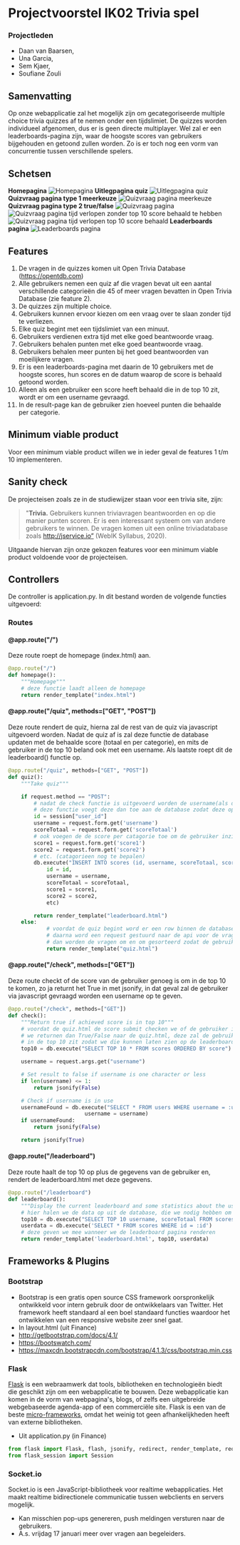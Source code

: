 # Projectvoorstel IK02 Trivia spel
### Projectleden 
* Daan van Baarsen, 
* Una Garcia, 
* Sem Kjaer, 
* Soufiane Zouli

## Samenvatting
Op onze webapplicatie zal het mogelijk zijn om gecategoriseerde multiple choice trivia quizzes af te nemen onder een tijdslimiet. De quizzes worden individueel afgenomen, dus er is geen directe multiplayer. Wel zal er een leaderboards-pagina zijn, waar de hoogste scores van gebruikers bijgehouden en getoond zullen worden. Zo is er toch nog een vorm van concurrentie tussen verschillende spelers.

## Schetsen
**Homepagina**
![Homepagina](https://i.imgur.com/QP6Ov9Y.png)
**Uitlegpagina quiz**
![Uitlegpagina quiz](https://i.imgur.com/SyRuodO.png)
**Quizvraag pagina type 1 meerkeuze**
![Quizvraag pagina meerkeuze](https://i.imgur.com/YLaX3YG.png)
**Quizvraag pagina type 2 true/false**
![Quizvraag pagina](https://i.imgur.com/YPbNbEU.png)
![Quizvraag pagina tijd verlopen zonder top 10 score behaald te hebben](https://i.imgur.com/xBnqQpH.png)
![Quizvraag pagina tijd verlopen top 10 score behaald](https://i.imgur.com/OW1MBkK.png)
**Leaderboards pagina**
![Leaderboards pagina](https://i.imgur.com/DC73y4T.png)

## Features
1.  De vragen in de quizzes komen uit Open Trivia Database (https://opentdb.com)
2. Alle gebruikers nemen een quiz af die vragen bevat uit een aantal verschillende categorieën die 45 of meer vragen bevatten in Open Trivia Database (zie feature 2).
3. De quizzes zijn multiple choice.
4. Gebruikers kunnen ervoor kiezen om een vraag over te slaan zonder tijd te verliezen.
5. Elke quiz begint met een tijdslimiet van een minuut.
6. Gebruikers verdienen extra tijd met elke goed beantwoorde vraag.
7. Gebruikers behalen punten met elke goed beantwoorde vraag.
8. Gebruikers behalen meer punten bij het goed beantwoorden van moeilijkere vragen.
9. Er is een leaderboards-pagina met daarin de 10 gebruikers met de hoogste scores, hun scores en de datum waarop de score is behaald getoond worden.
10. Alleen als een gebruiker een score heeft behaald die in de top 10 zit, wordt er om een username gevraagd.
11. In de result-page kan de gebruiker zien hoeveel punten die behaalde per categorie.


## Minimum viable product
Voor een minimum viable product willen we in ieder geval de features 1 t/m 10 implementeren.

## Sanity check
De projecteisen zoals ze in de studiewijzer staan voor een trivia site, zijn: 
>"**Trivia.** Gebruikers kunnen triviavragen beantwoorden en op die manier punten scoren. Er is een interessant systeem om van andere gebruikers te winnen. De vragen komen uit een online triviadatabase zoals http://jservice.io” (WebIK Syllabus, 2020). 

Uitgaande hiervan zijn onze gekozen features voor een minimum viable product voldoende voor de projecteisen.

## Controllers
De controller is application.py. In dit bestand worden de volgende functies uitgevoerd:
###  Routes
#### @app.route("/")
Deze route roept de homepage (index.html) aan.
```py
@app.route("/")
def homepage():
    """Homepage"""
    # deze functie laadt alleen de homepage
    return render_template("index.html")
```
#### @app.route("/quiz", methods=["GET", "POST"])
Deze route rendert de quiz, hierna zal de rest van de quiz via javascript uitgevoerd worden. Nadat de quiz af is zal deze functie de database updaten met de behaalde score (totaal en per categorie), en mits de gebruiker in de top 10 beland ook met een username. Als laatste roept dit de leaderboard() functie op.
```py
@app.route("/quiz", methods=["GET", "POST"])
def quiz():
    """Take quiz"""

    if request.method == "POST":
        # nadat de check functie is uitgevoerd worden de username(als de gebruiker in de top 10 zit) en de score gesubmit
        # deze functie voegt deze dan toe aan de database zodat deze op de leaderboard weergegeven kunnen worden
        id = session["user_id"]
        username = request.form.get('username')
        scoreTotaal = request.form.get('scoreTotaal')
        # ook voegen de de score per catagorie toe om de gebruiker inzicht te gevenen in zijn prestaties per catagorie
        score1 = request.form.get('score1')
        score2 = request.form.get('score2')
        # etc. (catagorieen nog te bepalen)
        db.execute("INSERT INTO scores (id, username, scoreTotaal, score1, score2, etc., date) VALUES (:sessionid, :username, :score)",
            id = id,
            username = username,
            scoreTotaal = scoreTotaal,
            score1 = score1,
            score2 = score2,
            etc)

        return render_template("leaderboard.html")
	else:
	        # voordat de quiz begint word er een row binnen de database met daarin een user id aangemaakt voor de gebruiker
	        # daarna word een request gestuurd naar de api voor de vragen die in de quiz moeten komen (50 per categorie, 5 categorieen)
	        # dan worden de vragen om en om gesorteerd zodat de gebruiker ongeveer hetzelfde aantal vragen uit elke categorie krijgt
	        return render_template("quiz.html")
```
#### @app.route("/check", methods=["GET"])
Deze route checkt of de score van de gebruiker genoeg is om in de top 10 te komen, zo ja returnt het True in met jsonify, in dat geval zal de gebruiker via javascript gevraagd worden een username op te geven.
```py
@app.route("/check", methods=["GET"])
def check():
    """Return true if achieved score is in top 10"""
    # voordat de quiz.html de score submit checken we of de gebruiker in de top 10 van gebruikers zit
    # we returnen dan True/False naar de quiz.html, deze zal de gebruiker om een naam vragen als hij
    # in de top 10 zit zodat we die kunnen laten zien op de leaderboard en anders een pop up geven dat de quiz voorbij is
    top10 = db.execute("SELECT TOP 10 * FROM scores ORDERED BY score")

    username = request.args.get("username")

    # Set result to false if username is one character or less
    if len(username) <= 1:
        return jsonify(False)

    # Check if username is in use
    usernameFound = db.execute("SELECT * FROM users WHERE username = :username",
                        username = username)
    if usernameFound:
        return jsonify(False)

    return jsonify(True)
```

#### @app.route("/leaderboard")
Deze route haalt de top 10 op plus de gegevens van de gebruiker en, rendert de leaderboard.html met deze gegevens.
```py
@app.route("/leaderboard")
def leaderboard():
    """Display the current leaderboard and some statistics about the users performance"""
    # hier halen we de data op uit de database, die we nodig hebben om de leaderboard en de statistieken te laten zien
    top10 = db.execute("SELECT TOP 10 username, scoreTotaal FROM scores ORDERED BY score")
    userdata = db.execute('SELECT * FROM scores WHERE id = :id')
    # deze geven we mee wanneer we de leaderboard pagina renderen
    return render_template('leaderboard.html', top10, userdata)
```

## Frameworks & Plugins

### Bootstrap
 - Bootstrap is een gratis open source CSS framework oorspronkelijk ontwikkeld voor intern gebruik door de ontwikkelaars van Twitter. Het framework heeft standaard al een boel standaard functies waardoor het ontwikkelen van een responsive website zeer snel gaat.
 - In layout.html (uit Finance)
 - http://getbootstrap.com/docs/4.1/
 - https://bootswatch.com/
 - https://maxcdn.bootstrapcdn.com/bootstrap/4.1.3/css/bootstrap.min.css
 
### Flask

[Flask](https://flask.palletsprojects.com/) is een webraamwerk dat tools, bibliotheken en technologieën biedt die geschikt zijn om een webapplicatie te bouwen. Deze webapplicatie kan komen in de vorm van webpagina's, blogs, of zelfs een uitgebreide webgebaseerde agenda-app of een commerciële site.
Flask is een van de beste [micro-frameworks](https://en.wikipedia.org/wiki/Microframework), omdat het weinig tot geen afhankelijkheden heeft van externe bibliotheken.

- Uit application.py (in Finance)
```python
from flask import Flask, flash, jsonify, redirect, render_template, request, session
from flask_session import Session
```

### Socket.io
Socket.io is een JavaScript-bibliotheek voor realtime webapplicaties. Het maakt realtime bidirectionele communicatie tussen webclients en servers mogelijk.

- Kan misschien pop-ups genereren, push meldingen versturen naar de gebruikers.
- A.s. vrijdag 17 januari meer over vragen aan begeleiders.

<!--stackedit_data:
eyJoaXN0b3J5IjpbLTEyNjkxNDg5NTIsLTEwMTQ1NDkwNywtMT
k2NDQ2NzYwMiwtNjEzMTkyMDE4LDQwNDk2ODE2MF19
-->